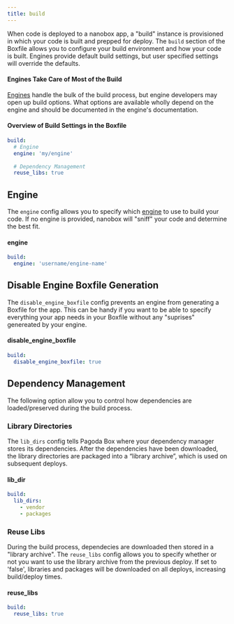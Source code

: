 ```yaml
---
title: build
---
```


When code is deployed to a nanobox app, a "build" instance is provisioned in which your code is built and prepped for deploy. The `build` section of the Boxfile allows you to configure your build environment and how your code is built. Engines provide default build settings, but user specified settings will override the defaults.

#### Engines Take Care of Most of the Build
[Engines](/getting-started/engines/) handle the bulk of the build process, but engine developers may open up build options. What options are available wholly depend on the engine and should be documented in the engine's documentation.

#### Overview of Build Settings in the Boxfile
```yaml
build:
  # Engine
  engine: 'my/engine'
   
  # Dependency Management
  reuse_libs: true
```

## Engine
The `engine` config allows you to specify which [engine](/getting-started/engines/) to use to build your code. If no engine is provided, nanobox will "sniff" your code and determine the best fit.

#### engine
```yaml
build:
  engine: 'username/engine-name'
```

## Disable Engine Boxfile Generation
The `disable_engine_boxfile` config prevents an engine from generating a Boxfile for the app. This can be handy if you want to be able to specify everything your app needs in your Boxfile without any "suprises" genereated by your engine.

#### disable\_engine\_boxfile
```yaml
build:
  disable_engine_boxfile: true
```

## Dependency Management
The following option allow you to control how dependencies are loaded/preserved during the build process.

### Library Directories
The `lib_dirs` config tells Pagoda Box where your dependency manager stores its dependencies. After the dependencies have been downloaded, the library directories are packaged into a “library archive”, which is used on subsequent deploys.

#### lib_dir
```yaml
build:
  lib_dirs:
    - vendor
    - packages
```

### Reuse Libs
During the build process, dependecies are downloaded then stored in a "library archive". The `reuse_libs` config allows you to specify whether or not you want to use the library archive from the previous deploy. If set to 'false', libraries and packages will be downloaded on all deploys, increasing build/deploy times.

#### reuse_libs
```yaml
build:
  reuse_libs: true
```

